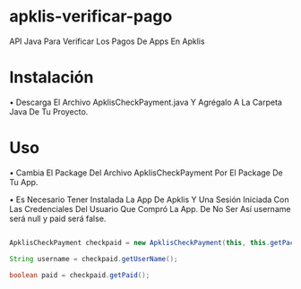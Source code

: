 # apklis-verificar-pago
API Java Para Verificar Los Pagos De Apps En Apklis


# Instalación

 • Descarga El Archivo ApklisCheckPayment.java Y
   Agrégalo A La Carpeta Java De Tu Proyecto.


# Uso

 • Cambia El Package Del Archivo ApklisCheckPayment
   Por El Package De Tu App.
 
 • Es Necesario Tener Instalada La App De Apklis Y 
   Una Sesión Iniciada Con Las Credenciales Del
   Usuario Que Compró La App. De No Ser Así
   username será null y paid será false.
 
```java

ApklisCheckPayment checkpaid = new ApklisCheckPayment(this, this.getPackageName());

String username = checkpaid.getUserName();

boolean paid = checkpaid.getPaid();

```

   
  
   
